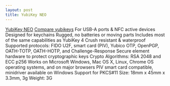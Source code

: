 ```yaml
---
layout: post
title: YubiKey NEO
---
```


[YubiKey NEO](https://www.yubico.com/product/yubikey-neo/)
[Compare yubikeys](https://www.yubico.com/products/yubikey-hardware/compare-yubikeys/)
    For USB-A ports & NFC active devices
    Designed for keychains
    Rugged, no batteries or moving parts
    Includes most of the same capabilities as YubiKey 4
	Crush resistant & waterproof
	Supported protocols: FIDO U2F, smart card (PIV), Yubico OTP, OpenPGP, OATH-TOTP, OATH-HOTP, and Challenge-Response
	Secure element hardware to protect cryptographic keys
	Crypto Algorithms: RSA 2048 and ECC p256
	Works on Microsoft Windows, Mac OS X, Linux, Chrome OS operating systems, and on major browsers
	PIV smart card compatible, minidriver available on Windows
	Support for PKCS#11
	Size:  18mm x 45mm x 3.3mm, 3g
	Weight: 3G
